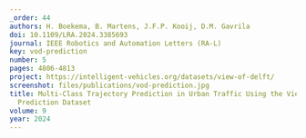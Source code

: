 ```yaml
---
_order: 44
authors: H. Boekema, B. Martens, J.F.P. Kooij, D.M. Gavrila
doi: 10.1109/LRA.2024.3385693
journal: IEEE Robotics and Automation Letters (RA-L)
key: vod-prediction
number: 5
pages: 4806-4813
project: https://intelligent-vehicles.org/datasets/view-of-delft/
screenshot: files/publications/vod-prediction.jpg
title: Multi-Class Trajectory Prediction in Urban Traffic Using the View-of-Delft
  Prediction Dataset
volume: 9
year: 2024
---
```


